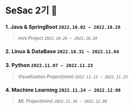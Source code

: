 # SeSac 2기 🌱
### **1. Java & SpringBoot** `2022.10.02 ~ 2022.10.28`
> *mini Project `2022.10.26 ~ 2022.10.28`*
### **2. Linux & DataBase** `2022.10.31 ~ 2022.11.04`
### **3. Python** `2022.11.07 ~ 2022.11.23`
> *Visualization Project(mini) `2022.11.15 ~ 2022.11.23`*
### **4. Machine Learning** `2022.11.24 ~ 2022.12.08`
> *ML Project(mini) `2022.11.30 ~ 2022.12.08`*
